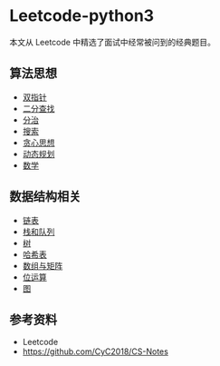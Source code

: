 # Leetcode-python3

本文从 Leetcode 中精选了面试中经常被问到的经典题目。

## 算法思想

- [双指针](notes/Leetcode%20-%20双指针.md)
- [二分查找](notes/Leetcode%20-%20二分查找.md)
- [分治](notes/Leetcode%20-%20分治.md)
- [搜索](notes/Leetcode%20-%20搜索.md)
- [贪心思想](notes/Leetcode%20-%20贪心思想.md)
- [动态规划](notes/Leetcode%20-%20动态规划.md)
- [数学](notes/Leetcode%20-%20数学.md)

## 数据结构相关

- [链表](notes/Leetcode%20-%20链表.md)
- [栈和队列](notes/Leetcode%20-%20栈和队列.md)
- [树](notes/Leetcode%20-%20树.md)
- [哈希表](notes/Leetcode%20-%20哈希表.md)
- [数组与矩阵](notes/Leetcode%20-%20数组与矩阵.md)
- [位运算](notes/Leetcode%20-%20位运算.md)
- [图](notes/Leetcode%20-%20图.md)

## 参考资料

- Leetcode
- https://github.com/CyC2018/CS-Notes
